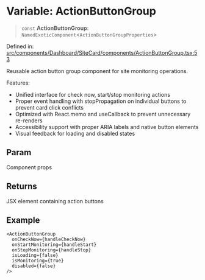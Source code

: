 # Variable: ActionButtonGroup

> `const` **ActionButtonGroup**: `NamedExoticComponent`\<`ActionButtonGroupProperties`\>

Defined in: [src/components/Dashboard/SiteCard/components/ActionButtonGroup.tsx:53](https://github.com/Nick2bad4u/Uptime-Watcher/blob/2a45eeb1723f8f7089001af2c92aa07d82dfe7e4/src/components/Dashboard/SiteCard/components/ActionButtonGroup.tsx#L53)

Reusable action button group component for site monitoring operations.

Features:
- Unified interface for check now, start/stop monitoring actions
- Proper event handling with stopPropagation on individual buttons to prevent card click conflicts
- Optimized with React.memo and useCallback to prevent unnecessary re-renders
- Accessibility support with proper ARIA labels and native button elements
- Visual feedback for loading and disabled states

## Param

Component props

## Returns

JSX element containing action buttons

## Example

```tsx
<ActionButtonGroup
  onCheckNow={handleCheckNow}
  onStartMonitoring={handleStart}
  onStopMonitoring={handleStop}
  isLoading={false}
  isMonitoring={true}
  disabled={false}
/>
```
